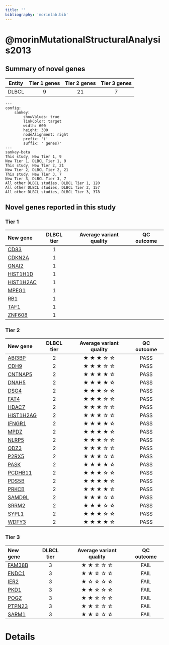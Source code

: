 ```yaml
---
title: ''
bibliography: 'morinlab.bib'
---
```


# @morinMutationalStructuralAnalysis2013
## Summary of novel genes

|Entity| Tier 1 genes| Tier 2 genes|Tier 3 genes|
|:-:|:-:|:-:|:-:|
|DLBCL|9|21|7|
```mermaid
---
config:
    sankey:
        showValues: true
        linkColor: target
        width: 600
        height: 300
        nodeAlignment: right
        prefix: '('
        suffix: ' genes)'
---
sankey-beta
This study, New Tier 1, 9
New Tier 1, DLBCL Tier 1, 9
This study, New Tier 2, 21
New Tier 2, DLBCL Tier 2, 21
This study, New Tier 3, 7
New Tier 3, DLBCL Tier 3, 7
All other DLBCL studies, DLBCL Tier 1, 120
All other DLBCL studies, DLBCL Tier 2, 157
All other DLBCL studies, DLBCL Tier 3, 378
```

## Novel genes reported in this study

### Tier 1
|New gene|DLBCL tier| Average variant quality | QC outcome |
|:-|:-:|:-:|:-:|
|[CD83](../CD83)|1 || |
|[CDKN2A](../CDKN2A)|1 || |
|[GNAI2](../GNAI2)|1 || |
|[HIST1H1D](../HIST1H1D)|1 || |
|[HIST1H2AC](../HIST1H2AC)|1 || |
|[MPEG1](../MPEG1)|1 || |
|[RB1](../RB1)|1 || |
|[TAF1](../TAF1)|1 || |
|[ZNF608](../ZNF608)|1 || |

### Tier 2
|New gene|DLBCL tier| Average variant quality | QC outcome |
|:-|:-:|:-:|:-:|
|[ABI3BP](../ABI3BP)|2 |&starf; &starf; &starf; &star; &star; |PASS |
|[CDH9](../CDH9)|2 |&starf; &starf; &starf; &star; &star; |PASS |
|[CNTNAP5](../CNTNAP5)|2 |&starf; &starf; &starf; &starf; &star; |PASS |
|[DNAH5](../DNAH5)|2 |&starf; &starf; &starf; &starf; &star; |PASS |
|[DSG4](../DSG4)|2 |&starf; &starf; &starf; &star; &star; |PASS |
|[FAT4](../FAT4)|2 |&starf; &starf; &starf; &star; &star; |PASS |
|[HDAC7](../HDAC7)|2 |&starf; &starf; &starf; &star; &star; |PASS |
|[HIST1H2AG](../HIST1H2AG)|2 |&starf; &starf; &starf; &star; &star; |PASS |
|[IFNGR1](../IFNGR1)|2 |&starf; &starf; &starf; &starf; &star; |PASS |
|[MPDZ](../MPDZ)|2 |&starf; &starf; &starf; &starf; &star; |PASS |
|[NLRP5](../NLRP5)|2 |&starf; &starf; &starf; &star; &star; |PASS |
|[ODZ3](../ODZ3)|2 |&starf; &starf; &starf; &star; &star; |PASS |
|[P2RX5](../P2RX5)|2 |&starf; &starf; &starf; &star; &star; |PASS |
|[PASK](../PASK)|2 |&starf; &starf; &starf; &starf; &star; |PASS |
|[PCDHB11](../PCDHB11)|2 |&starf; &starf; &starf; &star; &star; |PASS |
|[PDS5B](../PDS5B)|2 |&starf; &starf; &starf; &starf; &star; |PASS |
|[PRKCB](../PRKCB)|2 |&starf; &starf; &starf; &starf; &star; |PASS |
|[SAMD9L](../SAMD9L)|2 |&starf; &starf; &starf; &star; &star; |PASS |
|[SRRM2](../SRRM2)|2 |&starf; &starf; &starf; &star; &star; |PASS |
|[SYPL1](../SYPL1)|2 |&starf; &starf; &starf; &star; &star; |PASS |
|[WDFY3](../WDFY3)|2 |&starf; &starf; &starf; &starf; &star; |PASS |

### Tier 3
|New gene|DLBCL tier| Average variant quality | QC outcome |
|:-|:-:|:-:|:-:|
|[FAM38B](../FAM38B)|3 |&starf; &starf; &star; &star; &star; |FAIL |
|[FNDC1](../FNDC1)|3 |&starf; &starf; &star; &star; &star; |FAIL |
|[IER2](../IER2)|3 |&starf; &star; &star; &star; &star; |FAIL |
|[PKD1](../PKD1)|3 |&starf; &starf; &star; &star; &star; |FAIL |
|[POGZ](../POGZ)|3 |&starf; &starf; &star; &star; &star; |FAIL |
|[PTPN23](../PTPN23)|3 |&starf; &starf; &star; &star; &star; |FAIL |
|[SARM1](../SARM1)|3 |&starf; &starf; &star; &star; &star; |FAIL |


# Details

